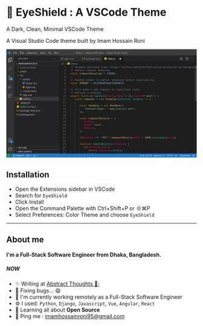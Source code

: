 # 🪬 EyeShield : A VSCode Theme

A Dark, Clean, Minimal VSCode Theme

A Visual Studio Code theme built by Imam Hossain Roni

![EyeShield, a a VSCode theme](./extras/js.png)

## Installation

- Open the Extensions sidebar in VSCode
- Search for `EyeShield`
- Click Install
- Open the Command Palette with Ctrl+Shift+P or ⇧⌘P
- Select Preferences: Color Theme and choose `EyeShield`


---

## About me
#### I'm a Full-Stack Software Engineer from Dhaka, Bangladesh.

##### NOW

- ✨ Writing at [Abstract Thoughts 🤔](https://imamhossainroni.me/);
- 🐛 Fixing bugs... 😄
- 🏢 I'm currently working remotely as a Full-Stack Software Engineer
- ⚙️ I used: `Python`,  `Django`, `Javascript`, `Vue`, `Angular`, `React`
- 🌱 Learning all about **Open Source**
- 💬 Ping me : imamhossainroni95@gmail.com

